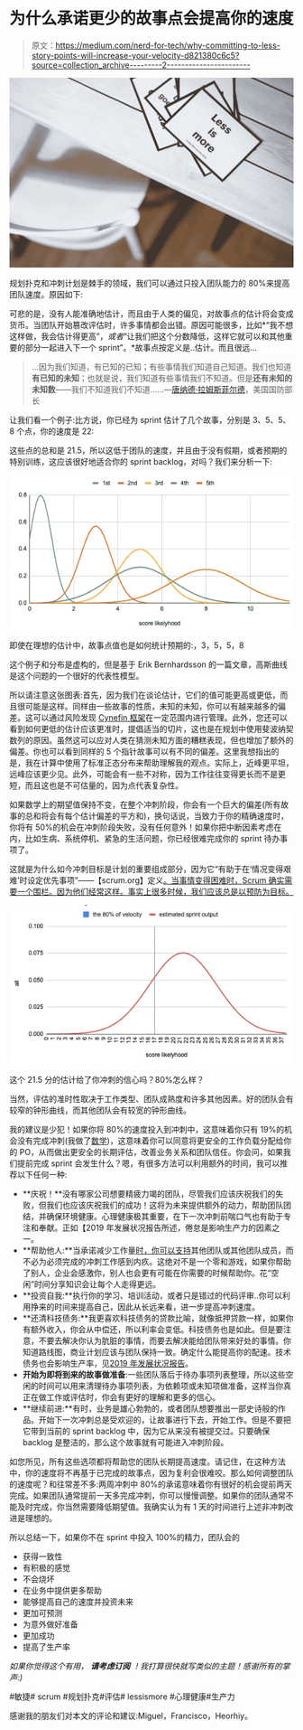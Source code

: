 # 为什么承诺更少的故事点会提高你的速度

> 原文：<https://medium.com/nerd-for-tech/why-committing-to-less-story-points-will-increase-your-velocity-d821380c6c5?source=collection_archive---------2----------------------->

![](img/fae0f1638b150eecef150a4dafa45a3b.png)

规划扑克和冲刺计划是棘手的领域，我们可以通过只投入团队能力的 80%来提高团队速度。原因如下:

可悲的是，没有人能准确地估计，而且由于人类的偏见，对故事点的估计将会变成货币。当团队开始篡改评估时，许多事情都会出错。原因可能很多，比如*“我不想这样做，我会估计得更高”，*或者*“让我们把这个分数降低，这样它就可以和其他重要的部分一起进入下一个 sprint”。*故事点按定义是..估计。而且很远…

> …因为我们知道，有已知的已知；有些事情我们知道自己知道。我们也知道**有已知的未知**；也就是说，我们知道有些事情我们不知道。但是**还有未知的未知数**——我们不知道我们不知道……—[唐纳德·拉姆斯菲尔德](https://en.wikipedia.org/wiki/Donald_Rumsfeld)，美国国防部长

让我们看一个例子:比方说，你已经为 sprint 估计了几个故事，分别是 3、5、5、8 个点，你的速度是 22:

这些点的总和是 21.5，所以这低于团队的速度，并且由于没有假期，或者预期的特别训练，这应该很好地适合你的 sprint backlog，对吗？我们来分析一下:

![](img/d39ca6b3bf41418a1d6a9f5f19b806a9.png)

即使在理想的估计中，故事点值也是如何统计预期的:，3，5，5，8

这个例子和分布是虚构的，但是基于 Erik Bernhardsson 的一篇文章，高斯曲线是这个问题的一个很好的代表性模型。

所以请注意这张图表:首先，因为我们在谈论估计，它们的值可能更高或更低，而且很可能是这样。同样由一些故事的性质，未知的未知，你可以有越来越多的偏差。这可以通过风险发现 [Cynefin 框架](https://en.wikipedia.org/wiki/Cynefin_framework)在一定范围内进行管理。此外，您还可以看到如何更低的估计应该更准时，提倡适当的切片，这也是在规划中使用斐波纳契数列的原因。虽然这可以应对人类在猜测未知方面的糟糕表现，但也增加了额外的偏差。你也可以看到同样的 5 个指针故事可以有不同的偏差。这里我想指出的是，我在计算中使用了标准正态分布来帮助理解我的观点。实际上，近峰更平坦，远峰应该更少见。此外，可能会有一些不对称，因为工作往往变得更长而不是更短，而且这也是不可估量的，因为点代表复杂性。

如果数学上的期望值保持不变，在整个冲刺阶段，你会有一个巨大的偏差(所有故事的总和将会有每个估计偏差的平方和)，换句话说，当致力于你的精确速度时，你将有 50%的机会在冲刺阶段失败，没有任何意外！如果你把中断因素考虑在内，比如生病、系统停机、紧急的生活问题，你已经很难完成你的 sprint 待办事项了。

这就是为什么如今冲刺目标是计划的重要组成部分，因为它“有助于在‘情况变得艰难’时设定优先事项”——【scrum.org】定义[。当事情变得困难时，Scrum 确实需要一个围栏。因为他们经常这样。事实上很多时候，我们应该总是以预防为目标。](https://www.scrum.org/resources/blog/11-advantages-using-sprint-goal)

![](img/a55321e59737bb72f09fcbd9c1d5f78c.png)

这个 21.5 分的估计给了你冲刺的信心吗？80%怎么样？

当然，评估的准时性取决于工作类型、团队成熟度和许多其他因素。好的团队会有较窄的钟形曲线，而其他团队会有较宽的钟形曲线。

我的建议是少犯！如果你将 80%的速度投入到冲刺中，这意味着你只有 19%的机会没有完成冲刺(我做了[数学](https://introductorystats.wordpress.com/2011/10/15/the-middle-80-is-not-80th-percentile))，这意味着你可以同意将更安全的工作负载分配给你的 PO，从而做出更安全的长期评估，改善业务关系和团队信任。你会问，如果我们提前完成 sprint 会发生什么？嗯，有很多方法可以利用额外的时间，我可以推荐以下任何一种:

*   **庆祝！**没有哪家公司想要精疲力竭的团队，尽管我们应该庆祝我们的失败，但我们也应该庆祝我们的成功！这将为未来提供额外的动力，帮助团队团结，并确保环境健康。心理健康极其重要，在下一次冲刺前喘口气也有助于专注和奉献。正如【2019 年发展状况报告所述，倦怠是影响生产力的因素之一。
*   **帮助他人:**当承诺减少工作量[时，你可以支持](/the-reading-challenge-2018/dont-let-planned-work-ignite-with-incandescent-fury-efa161a83fb6)其他团队或其他团队成员，而不必为必须完成的冲刺工作感到内疚。这绝对不是一个零和游戏，如果你帮助了别人，企业会感激你，别人也会更有可能在你需要的时候帮助你。花“空闲”时间分享知识会让每个人走得更远。
*   **投资自我:**执行你的学习、培训活动，或者只是错过的代码评审..你可以利用挣来的时间来提高自己，因此从长远来看，进一步提高冲刺速度。
*   **还清科技债务:**我更喜欢科技债务的贷款比喻，就像抵押贷款一样，如果你有额外收入，你会从中偿还，所以利率会变低。科技债务也是如此。但是要注意，不要去解决你认为肮脏的事情，而要去解决能给团队带来好处的事情。你知道路线图，商业计划应该与团队保持一致。确定什么能提高你的配速。技术债务也会影响生产率，见[2019 年发展状况报告](https://services.google.com/fh/files/misc/state-of-devops-2019.pdf)。
*   **开始为即将到来的故事做准备**:一些团队落后于待办事项列表整理，所以这些空闲的时间可以用来清理待办事项列表，为依赖项或未知项做准备，这样当你真正在做工作或评估时，你会有更好的理解和更多的信心。
*   **继续前进:**有时，业务是雄心勃勃的，或者团队想要推出一部史诗般的作品。开始下一次冲刺总是受欢迎的，让故事进行下去，开始工作。但是不要把它带到当前的 sprint backlog 中，因为它从来没有被提交过。只要确保 backlog 是整洁的，那么这个故事就有可能进入冲刺阶段。

如您所见，所有这些选项都将帮助您的团队长期提高速度。请记住，在这种方法中，你的速度将不再基于已完成的故事点，因为复利会很难咬。那么如何调整团队的速度呢？和往常差不多:两周冲刺中 80%的承诺意味着你有很好的机会提前两天完成。如果团队通常提前一天多完成冲刺，你可以慢慢调整。如果你的团队通常不能及时完成，你当然需要降低期望值。我确实认为有 1 天的时间进行上述非冲刺改进是理想的。

所以总结一下，如果你不在 sprint 中投入 100%的精力，团队会的

*   获得一致性
*   有积极的感觉
*   不会烧坏
*   在业务中提供更多帮助
*   能够提高自己的速度并投资未来
*   更加可预测
*   为意外做好准备
*   更加成功
*   提高了生产率

*如果你觉得这个有用，* ***请考虑订阅*** *！我打算很快就写类似的主题！感谢所有的掌声:)*

#敏捷# scrum #规划扑克#评估# lessismore #心理健康#生产力

感谢我的朋友们对本文的评论和建议:Miguel，Francisco，Heorhiy。